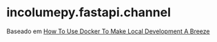 # incolumepy.fastapi.channel


Baseado em [How To Use Docker To Make Local Development A Breeze](https://www.youtube.com/watch?v=zkMRWDQV4Tg)

